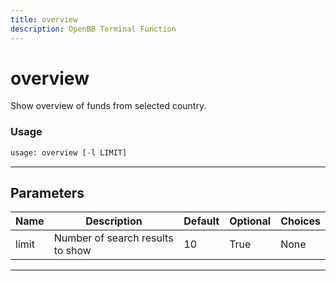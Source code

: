 ```yaml
---
title: overview
description: OpenBB Terminal Function
---
```


# overview

Show overview of funds from selected country.
### Usage 
```python
usage: overview [-l LIMIT]
```
---
## Parameters
| Name | Description | Default | Optional | Choices |
| ---- | ----------- | ------- | -------- | ------- |
| limit | Number of search results to show | 10 | True | None |
---
